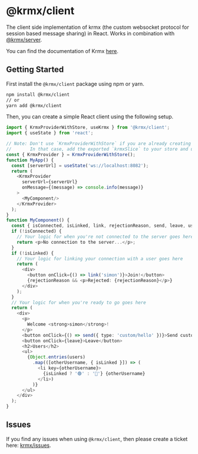 # @krmx/client
The client side implementation of krmx (the custom websocket protocol for session based message sharing) in React. Works in combination with [@krmx/server](https://www.npmjs.com/package/@krmx/server).

You can find the documentation of Krmx [here](https://simonkarman.github.io/krmx).

## Getting Started
First install the `@krmx/client` package using npm or yarn.
```bash
npm install @krmx/client
// or
yarn add @krmx/client
```

Then, you can create a simple React client using the following setup.
```typescript jsx
import { KrmxProviderWithStore, useKrmx } from '@krmx/client';
import { useState } from 'react';

// Note: Don't use `KrmxProviderWithStore` if you are already creating a redux store in your app.
//       In that case, add the exported `krmxSlice` to your store and use `KrmxProvider` directly.
const { KrmxProvider } = KrmxProviderWithStore();
function MyApp() {
  const [serverUrl] = useState('ws://localhost:8082');
  return (
    <KrmxProvider
      serverUrl={serverUrl}
      onMessage={(message) => console.info(message)}
    >
      <MyComponent/>
    </KrmxProvider>
  );
}
function MyComponent() {
  const { isConnected, isLinked, link, rejectionReason, send, leave, users } = useKrmx();
  if (!isConnected) {
    // Your logic for when you're not connected to the server goes here
    return <p>No connection to the server...</p>;
  }
  if (!isLinked) {
    // Your logic for linking your connection with a user goes here
    return (
      <div>
        <button onClick={() => link('simon')}>Join!</button>
        {rejectionReason && <p>Rejected: {rejectionReason}</p>}
      </div>
    );
  }
  // Your logic for when you're ready to go goes here
  return (
    <div>
      <p>
        Welcome <strong>simon</strong>!
      </p>
      <button onClick={() => send({ type: 'custom/hello' })}>Send custom/hello</button>
      <button onClick={leave}>Leave</button>
      <h2>Users</h2>
      <ul>
        {Object.entries(users)
          .map(([otherUsername, { isLinked }]) => (
            <li key={otherUsername}>
              {isLinked ? '🟢' : '🔴'} {otherUsername}
            </li>)
          )}
      </ul>
    </div>
  );
}
```

## Issues
If you find any issues when using `@krmx/client`, then please create a ticket here: [krmx/issues](https://github.com/simonkarman/krmx/issues).

